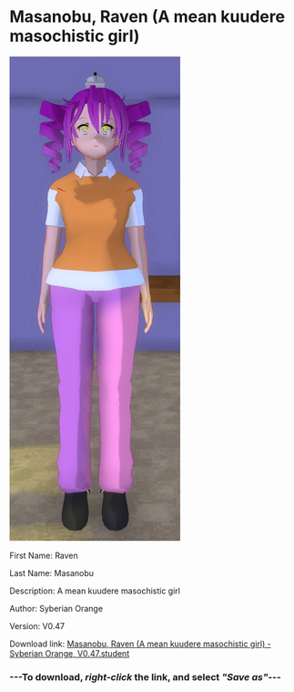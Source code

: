 # Masanobu, Raven (A mean kuudere masochistic girl)

<img src="https://raw.githubusercontent.com/Arbiter1223/Daigaku-Gurashi-Custom-Students/master/Students/Files/Masanobu%2C%20Raven%20(A%20mean%20kuudere%20masochistic%20girl).png" title="Masanobu, Raven (A mean kuudere masochistic girl) - Syberian Orange, V0.47">

First Name: Raven

Last Name: Masanobu

Description: A mean kuudere masochistic girl

Author: Syberian Orange

Version: V0.47

Download link: <a href="https://raw.githubusercontent.com/Arbiter1223/Daigaku-Gurashi-Custom-Students/master/Students/Files/Masanobu%2C%20Raven%20(A%20mean%20kuudere%20masochistic%20girl)%20-%20Syberian%20Orange%2C%20V0.47.student">Masanobu, Raven (A mean kuudere masochistic girl) - Syberian Orange, V0.47.student</a>

### ---**To download, _right-click_ the link, and select _"Save as"_**---
